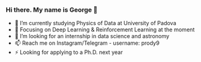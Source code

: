 ### Hi there. My name is George 👋

- 🔭 I’m currently studying Physics of Data at University of Padova
- 🌱 Focusing on Deep Learning & Reinforcement Learning at the moment
- 👯 I’m looking for an internship in data science and astronomy
- 📫 Reach me on Instagram/Telegram - username: prody9 
- ⚡ Looking for applying to a Ph.D. next year

